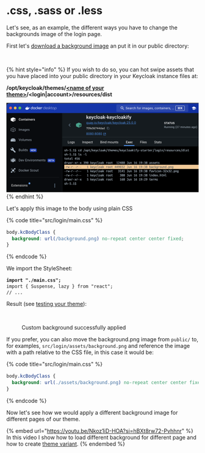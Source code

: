 # .css, .sass or .less

Let's see, as an example, the different ways you have to change the backgrounds image of the login page.

First let's [download a background image](https://coolbackgrounds.io/) an put it in our public directory:

<figure><img src="../../.gitbook/assets/image (25).png" alt=""><figcaption></figcaption></figure>

{% hint style="info" %}
If you wish to do so, you can hot swipe assets that you have placed into your public directory in your Keycloak instance files at:

**/opt/keycloak/themes/**[**\<name of your theme>**](../../build-options/themename.md)**/\<login|account>/resources/dist**

<img src="../../.gitbook/assets/image (28).png" alt="" data-size="original">
{% endhint %}

Let's apply this image to the body using plain CSS

{% code title="src/login/main.css" %}
```css
body.kcBodyClass {
  background: url(/background.png) no-repeat center center fixed;
}
```
{% endcode %}

We import the StyleSheet:

<pre class="language-tsx" data-title="src/login/KcPage.tsx"><code class="lang-tsx"><strong>import "./main.css";
</strong>import { Suspense, lazy } from "react";
// ...
</code></pre>

Result (see [testing your theme](../../testing-your-theme/)):

<figure><img src="../../.gitbook/assets/image (26).png" alt=""><figcaption><p>Custom background successfully applied</p></figcaption></figure>

If you prefer, you can also move the background.png image from `public/` to, for examples, `src/login/assets/background.png` and reference the image with a path relative to the CSS file, in this case it would be:

{% code title="src/login/main.css" %}
```css
body.kcBodyClass {
  background: url(./assets/background.png) no-repeat center center fixed;
}
```
{% endcode %}

Now let's see how we would apply a different background image for different pages of our theme.

{% embed url="https://youtu.be/Nkoz1iD-HOA?si=hBXt8rw72-Pvhhnr" %}
In this video I show how to load different background for different page and how to create [theme variant](../../theme-variants.md).
{% endembed %}

